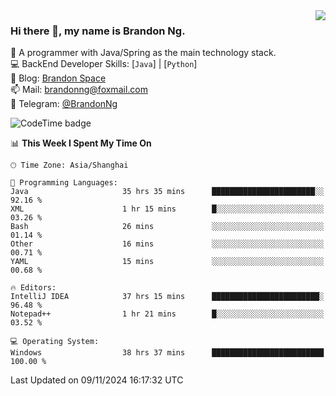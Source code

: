<img  align="right" src="https://github-readme-stats-brandon0824.vercel.app/api/top-langs/?username=brandon0824&layout=compact">

### Hi there 👋, my name is Brandon Ng.

🌱 A programmer with Java/Spring as the main technology stack.  
💻 BackEnd Developer Skills: [`Java`] | [`Python`]  
📝 Blog: [Brandon Space](https://brandonng.tech)  
📫 Mail: brandonng@foxmail.com  
📰 Telegram: [@BrandonNg](https://t.me/BrandonNg24)  

![CodeTime badge](https://img.shields.io/endpoint?style=flat-square&url=https%3A%2F%2Fapi.codetime.dev%2Fshield%3Fid%3D128%26project%3D%26in%3D604800000)

<!--START_SECTION:waka-->
📊 **This Week I Spent My Time On** 

```text
🕑︎ Time Zone: Asia/Shanghai

💬 Programming Languages: 
Java                     35 hrs 35 mins      ███████████████████████░░   92.16 % 
XML                      1 hr 15 mins        █░░░░░░░░░░░░░░░░░░░░░░░░   03.26 % 
Bash                     26 mins             ░░░░░░░░░░░░░░░░░░░░░░░░░   01.14 % 
Other                    16 mins             ░░░░░░░░░░░░░░░░░░░░░░░░░   00.71 % 
YAML                     15 mins             ░░░░░░░░░░░░░░░░░░░░░░░░░   00.68 % 

🔥 Editors: 
IntelliJ IDEA            37 hrs 15 mins      ████████████████████████░   96.48 % 
Notepad++                1 hr 21 mins        █░░░░░░░░░░░░░░░░░░░░░░░░   03.52 % 

💻 Operating System: 
Windows                  38 hrs 37 mins      █████████████████████████   100.00 % 
```


 Last Updated on 09/11/2024 16:17:32 UTC
<!--END_SECTION:waka-->
